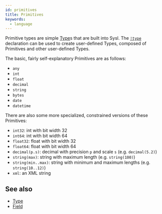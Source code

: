 ```yaml
---
id: primitives
title: Primitives
keywords:
  - language
---
```


Primitive types are simple [Type](./type.md)s that are built into Sysl. The [`!type`](./type.md) declaration can be used to create user-defined Types, composed of Primitives and other user-defined Types.

The basic, fairly self-explanatory Primitives are as follows:

- `any`
- `int`
- `float`
- `decimal`
- `string`
- `bytes`
- `date`
- `datetime`

There are also some more specialized, constrained versions of these Primitives:

- `int32`: int with bit width 32
- `int64`: int with bit width 64
- `float32`: float with bit width 32
- `float64`: float with bit width 64
- `decimal(p.s)`: decimal with precision `p` and scale `s` (e.g. `decimal(5.2)`)
- `string(max)`: string with maximum length (e.g. `string(100)`)
- `string(min..max)`: string with minimum and maximum lengths (e.g. `string(10..12)`)
- `xml`: an XML string

## See also

- [Type](./type.md)
- [Field](./field.md)
